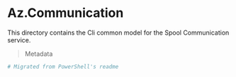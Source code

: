 <!-- region Generated -->
# Az.Communication
This directory contains the Cli common model for the Spool Communication service.

> Metadata
``` yaml
# Migrated from PowerShell's readme

```

